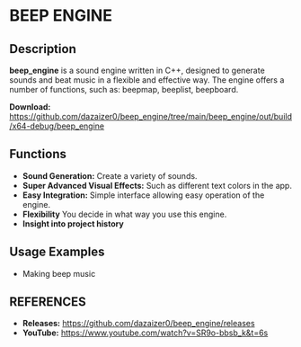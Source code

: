 # BEEP ENGINE
## Description

**beep_engine** is a sound engine written in C++, designed to generate sounds and beat music in a flexible and effective way. The engine offers a number of functions, such as: beepmap, beeplist, beepboard.

**Download:** https://github.com/dazaizer0/beep_engine/tree/main/beep_engine/out/build/x64-debug/beep_engine

## Functions

- **Sound Generation:** Create a variety of sounds.
- **Super Advanced Visual Effects:** Such as different text colors in the app.
- **Easy Integration:** Simple interface allowing easy operation of the engine.
- **Flexibility** You decide in what way you use this engine.
- **Insight into project history**

## Usage Examples

- Making beep music

## REFERENCES
- **Releases:** https://github.com/dazaizer0/beep_engine/releases
- **YouTube:** https://www.youtube.com/watch?v=SR9o-bbsb_k&t=6s

